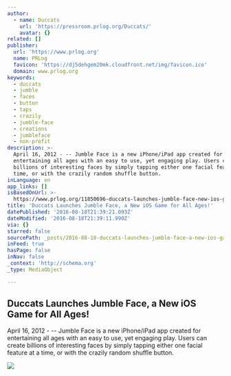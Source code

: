 ```yaml
---
author:
  - name: Duccats
    url: 'https://pressroom.prlog.org/Duccats/'
    avatar: {}
related: []
publisher:
  url: 'https://www.prlog.org'
  name: PRLog
  favicon: 'https://dj5dehgem20mk.cloudfront.net/img/favicon.ico'
  domain: www.prlog.org
keywords:
  - duccats
  - jumble
  - faces
  - button
  - taps
  - crazily
  - jumble-face
  - creations
  - jumbleface
  - non-profit
description: >-
  April 16, 2012 - -- Jumble Face is a new iPhone/iPad app created for
  entertaining all ages with an easy to use, yet engaging play. Users can create
  billions of interesting faces by simply tapping either one facial feature at a
  time, or with the crazily random shuffle button.
inLanguage: en
app_links: []
isBasedOnUrl: >-
  https://www.prlog.org/11850696-duccats-launches-jumble-face-new-ios-game-for-all-ages.html
title: 'Duccats Launches Jumble Face, a New iOS Game for All Ages!'
datePublished: '2016-08-18T21:39:21.093Z'
dateModified: '2016-08-18T21:39:11.990Z'
via: {}
starred: false
sourcePath: _posts/2016-08-18-duccats-launches-jumble-face-a-new-ios-game-for-all-ages.md
inFeed: true
hasPage: false
inNav: false
_context: 'http://schema.org'
_type: MediaObject

---
```

<article style=""><h1>Duccats Launches Jumble Face, a New iOS Game for All Ages!</h1><p>April 16, 2012 - -- Jumble Face is a new iPhone/iPad app created for entertaining all ages with an easy to use, yet engaging play. Users can create billions of interesting faces by simply tapping either one facial feature at a time, or with the crazily random shuffle button.</p><img src="https://www.prlog.org/11850696-jumble-face.png" /></article>
